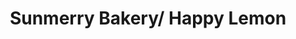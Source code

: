---
title: "Sunmerry Bakery/ Happy Lemon"
url: /irvine/sunmerry-bakery-happy-lemon/
shop: bakery
---